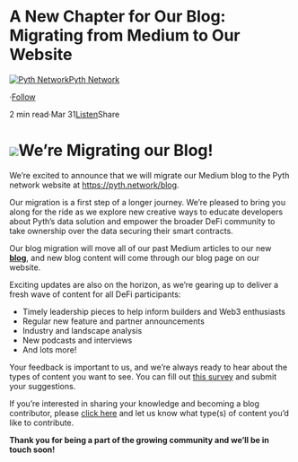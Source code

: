 A New Chapter for Our Blog: Migrating from Medium to Our Website
================================================================

[![Pyth Network](https://miro.medium.com/v2/resize:fill:88:88/1*rdK3rHcWpkge6BRQRIwBjA.jpeg)](/?source=post_page-----be03cfa953f5--------------------------------)[Pyth Network](/?source=post_page-----be03cfa953f5--------------------------------)

·[Follow](https://medium.com/m/signin?actionUrl=https%3A%2F%2Fmedium.com%2F_%2Fsubscribe%2Fuser%2Ff55fccc0ad62&operation=register&redirect=https%3A%2F%2Fpythnetwork.medium.com%2Fa-new-chapter-for-our-blog-migrating-from-medium-to-our-website-be03cfa953f5&user=Pyth+Network&userId=f55fccc0ad62&source=post_page-f55fccc0ad62----be03cfa953f5---------------------post_header-----------)

2 min read·Mar 31[Listen](https://medium.com/m/signin?actionUrl=https%3A%2F%2Fmedium.com%2Fplans%3Fdimension%3Dpost_audio_button%26postId%3Dbe03cfa953f5&operation=register&redirect=https%3A%2F%2Fpythnetwork.medium.com%2Fa-new-chapter-for-our-blog-migrating-from-medium-to-our-website-be03cfa953f5&source=-----be03cfa953f5---------------------post_audio_button-----------)Share

![](https://miro.medium.com/v2/resize:fit:1400/1*pW39JUkmDIsX96w1W-my4A.jpeg)We’re Migrating our Blog!
=========================

We’re excited to announce that we will migrate our Medium blog to the Pyth network website at <https://pyth.network/blog>.

Our migration is a first step of a longer journey. We’re pleased to bring you along for the ride as we explore new creative ways to educate developers about Pyth’s data solution and empower the broader DeFi community to take ownership over the data securing their smart contracts.

Our blog migration will move all of our past Medium articles to our new [**blog**](https://pyth.network/blog), and new blog content will come through our blog page on our website.

Exciting updates are also on the horizon, as we’re gearing up to deliver a fresh wave of content for all DeFi participants:

* Timely leadership pieces to help inform builders and Web3 enthusiasts
* Regular new feature and partner announcements
* Industry and landscape analysis
* New podcasts and interviews
* And lots more!

Your feedback is important to us, and we’re always ready to hear about the types of content you want to see. You can fill out [this survey](https://yyyf63zqhtu.typeform.com/to/ro9bvdU0) and submit your suggestions.

If you’re interested in sharing your knowledge and becoming a blog contributor, please [click here](https://yyyf63zqhtu.typeform.com/to/lM66KFwR) and let us know what type(s) of content you’d like to contribute.

**Thank you for being a part of the growing community and we’ll be in touch soon!**

